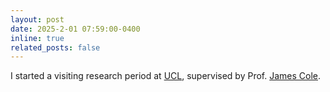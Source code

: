 ```yaml
---
layout: post
date: 2025-2-01 07:59:00-0400
inline: true
related_posts: false
---
```


I started a visiting research period at [UCL](https://www.ucl.ac.uk/), supervised by Prof. [James Cole](https://profiles.ucl.ac.uk/32379-james-cole). 